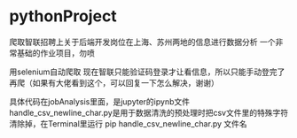 # pythonProject
爬取智联招聘上关于后端开发岗位在上海、苏州两地的信息进行数据分析
一个非常基础的作业项目，勿喷

用selenium自动爬取
现在智联只能验证码登录才让看信息，所以只能手动登完了再爬（如果有大佬看到这个，可以回复一下怎么解决，谢谢）

具体代码在jobAnalysis里面，是jupyter的ipynb文件
handle_csv_newline_char.py是用于数据清洗的预处理时把csv文件里的特殊字符清除掉，在Terminal里运行
pip handle_csv_newline_char.py 文件名
